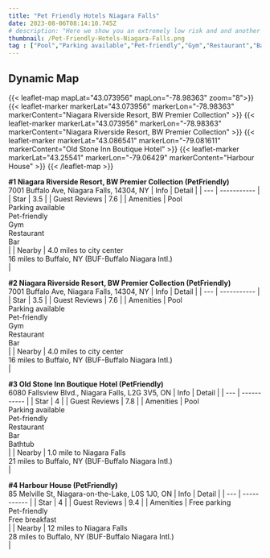 ```yaml
---
title: "Pet Friendly Hotels Niagara Falls"
date: 2023-08-06T08:14:10.745Z
# description: "Here we show you an extremely low risk and and another medium risk approach to earn passive income "
thumbnail: /Pet-Friendly-Hotels-Niagara-Falls.png
tag : ["Pool","Parking available","Pet-friendly","Gym","Restaurant","Bar","Bathtub","Free parking","Free breakfast"]
---
```


## Dynamic Map
{{< leaflet-map  mapLat="43.073956" mapLon="-78.98363" zoom="8">}}
    {{< leaflet-marker markerLat="43.073956" markerLon="-78.98363" markerContent="Niagara Riverside Resort, BW Premier Collection" >}}
    {{< leaflet-marker markerLat="43.073956" markerLon="-78.98363" markerContent="Niagara Riverside Resort, BW Premier Collection" >}}
    {{< leaflet-marker markerLat="43.086541" markerLon="-79.081611" markerContent="Old Stone Inn Boutique Hotel" >}}
    {{< leaflet-marker markerLat="43.25541" markerLon="-79.06429" markerContent="Harbour House" >}}
{{< /leaflet-map >}}


**#1 Niagara Riverside Resort, BW Premier Collection (PetFriendly)**<br>7001 Buffalo Ave, Niagara Falls, 14304, NY
| Info | Detail |
| --- | ----------- |
| Star | 3.5 |
| Guest Reviews | 7.6 |
| Amenities | Pool<br>Parking available<br>Pet-friendly<br>Gym<br>Restaurant<br>Bar<br> |
| Nearby | 4.0 miles to city center<br>16 miles to Buffalo, NY (BUF-Buffalo Niagara Intl.)<br> |

**#2 Niagara Riverside Resort, BW Premier Collection (PetFriendly)**<br>7001 Buffalo Ave, Niagara Falls, 14304, NY
| Info | Detail |
| --- | ----------- |
| Star | 3.5 |
| Guest Reviews | 7.6 |
| Amenities | Pool<br>Parking available<br>Pet-friendly<br>Gym<br>Restaurant<br>Bar<br> |
| Nearby | 4.0 miles to city center<br>16 miles to Buffalo, NY (BUF-Buffalo Niagara Intl.)<br> |

**#3 Old Stone Inn Boutique Hotel (PetFriendly)**<br>6080 Fallsview Blvd., Niagara Falls, L2G 3V5, ON
| Info | Detail |
| --- | ----------- |
| Star | 4 |
| Guest Reviews | 7.8 |
| Amenities | Pool<br>Parking available<br>Pet-friendly<br>Restaurant<br>Bar<br>Bathtub<br> |
| Nearby | 1.0 mile to Niagara Falls<br>21 miles to Buffalo, NY (BUF-Buffalo Niagara Intl.)<br> |

**#4 Harbour House (PetFriendly)**<br>85 Melville St, Niagara-on-the-Lake, L0S 1J0, ON
| Info | Detail |
| --- | ----------- |
| Star | 4 |
| Guest Reviews | 9.4 |
| Amenities | Free parking<br>Pet-friendly<br>Free breakfast<br> |
| Nearby | 12 miles to Niagara Falls<br>28 miles to Buffalo, NY (BUF-Buffalo Niagara Intl.)<br> |

